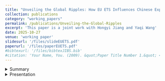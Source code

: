 ```yaml
---
title: "Unveiling the Global Ripples: How EU ETS Influences Chinese Exporters"
collection: publications
category: "working_papers"
permalink: /publications/Unveiling-the-Global-Ripples
excerpt: 'This paper is a joint work with Hongyi Jiang and Yaqi Wang'
date: 2025-10-27
venue: 'working paper'
slidesurl: '/files/slideEUETS.pdf'
paperurl: '/files/paperEUETS.pdf'
#bibtexurl: '/files/bibtexJIBS.bib'
#citation: 'Your Name, You. (2009). &quot;Paper Title Number 1.&quot; <i>Journal 1</i>. 1(1).'
---
```


<details>
<summary>Summary</summary>
<p>
This paper investigates the spillover effects of the European Union Emissions Trading System (EU ETS) on Chinese export firms, with a particular emphasis on a previously under-explored channel: global import-export linkages. Employing a shift-share instrumental variable (IV) strategy, we draw on both firm-transaction-level and industry-level data to show that increases in ETS allowance prices stimulate exports to the EU, while average export prices remain broadly stable.  We further decompose the aggregate export response into within-firm, between-firm, and entry/exit components, and find that the within-firm margin accounts for the majority of the overall effect. Counterfactual analyses based on back-of-the-envelope calculations further confirm that EU ETS shocks significantly shape China’s export patterns. The decomposition of counterfactual scenarios shows that uncertainty in EU ETS prices exerts an even larger effect, discouraging firms to adjust their export ratio. At the same time, the Matthew effects weaken due to the decrease of EU ETS price in reality. Finally, we construct a general equilibrium model to rationalize the empirical findings. EU ETS's carbon price mainly affects Chinese exporters through changes in the equilibrium price index of the destination market, generating the global “ripple effect”.
</p>
</details>

<details>
<summary>Presentation </summary>
<p>
Colloquium in International Trade and Spatial Economics (ITS), Fall 2025, Columbia University.
</p>
</details>





